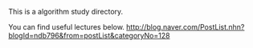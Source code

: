This is a algorithm study directory.

You can find useful lectures below.
http://blog.naver.com/PostList.nhn?blogId=ndb796&from=postList&categoryNo=128
